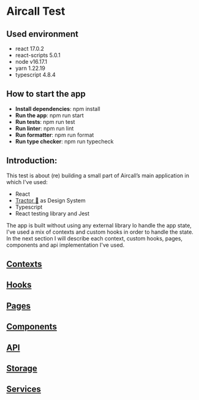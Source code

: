 # Aircall Test

## Used environment

-   react 17.0.2
-   react-scripts 5.0.1
-   node v16.17.1
-   yarn 1.22.19
-   typescript 4.8.4

## How to start the app

-   **Install dependencies**: npm install
-   **Run the app**: npm run start
-   **Run tests**: npm run test
-   **Run linter**: npm run lint
-   **Run formatter**: npm run format
-   **Run type checker**: npm run typecheck

## Introduction:

This test is about (re) building a small part of Aircall’s main application in which I've used:

-   React
-   [Tractor 🚜](http://tractor.aircall.io/) as Design System
-   Typescript
-   React testing library and Jest

The app is built without using any external library lo handle the app state, I've used a mix of contexts and custom hooks in order to handle the state.
In the next section I will describe each context, custom hooks, pages, components and api implementation I've used.

## [Contexts](https://github.com/migue02/miguel-morales-aircall-test/blob/main/src/contexts/Readme.md)

## [Hooks](https://github.com/migue02/miguel-morales-aircall-test/blob/main/src/hooks/Readme.md)

## [Pages](https://github.com/migue02/miguel-morales-aircall-test/blob/main/src/pages/Readme.md)

## [Components](https://github.com/migue02/miguel-morales-aircall-test/blob/main/src/components/Readme.md)

## [API](https://github.com/migue02/miguel-morales-aircall-test/blob/main/src/api/Readme.md)

## [Storage](https://github.com/migue02/miguel-morales-aircall-test/blob/main/src/storage/Readme.md)

## [Services](https://github.com/migue02/miguel-morales-aircall-test/blob/main/src/services/Readme.md)
